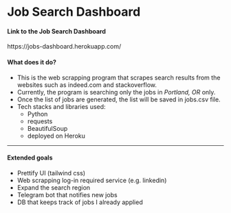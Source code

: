 # Job Search Dashboard 

<h4>Link to the Job Search Dashboard</h4>
https://jobs-dashboard.herokuapp.com/

<h4>What does it do?</h4>

- This is the web scrapping program that scrapes search results from the websites such as indeed.com and stackoverflow. 
- Currently, the program is searching only the jobs in *Portland, OR* only.  
- Once the list of jobs are generated, the list will be saved in jobs.csv file. 
- Tech stacks and libraries used: 
  - Python
  - requests
  - BeautifulSoup
  - deployed on Heroku 

--------------------------------------------------------------------
<h4>Extended goals</h4> 

- Prettify UI (tailwind css)
- Web scrapping log-in required service (e.g. linkedin)
- Expand the search region 
- Telegram bot that notifies new jobs
- DB that keeps track of jobs I already applied
